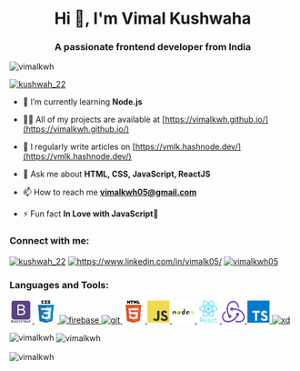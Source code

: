 <h1 align="center">Hi 👋, I'm Vimal Kushwaha</h1>
<h3 align="center">A passionate frontend developer from India</h3>

<p align="left"> <img src="https://komarev.com/ghpvc/?username=vimalkwh&label=Profile%20views&color=0e75b6&style=flat" alt="vimalkwh" /> </p>

<p align="left"> <a href="https://twitter.com/kushwah_22" target="blank"><img src="https://img.shields.io/twitter/follow/kushwah_22?logo=twitter&style=for-the-badge" alt="kushwah_22" /></a> </p>

- 🌱 I’m currently learning **Node.js**

- 👨‍💻 All of my projects are available at [https://vimalkwh.github.io/](https://vimalkwh.github.io/)

- 📝 I regularly write articles on [https://vmlk.hashnode.dev/](https://vmlk.hashnode.dev/)

- 💬 Ask me about **HTML, CSS, JavaScript, ReactJS**

- 📫 How to reach me **vimalkwh05@gmail.com**

- ⚡ Fun fact **In Love with JavaScript🖤**

<h3 align="left">Connect with me:</h3>
<p align="left">
<a href="https://twitter.com/kushwah_22" target="blank"><img align="center" src="https://raw.githubusercontent.com/rahuldkjain/github-profile-readme-generator/master/src/images/icons/Social/twitter.svg" alt="kushwah_22" height="30" width="40" /></a>
<a href="https://linkedin.com/in/https://www.linkedin.com/in/vimalk05/" target="blank"><img align="center" src="https://raw.githubusercontent.com/rahuldkjain/github-profile-readme-generator/master/src/images/icons/Social/linked-in-alt.svg" alt="https://www.linkedin.com/in/vimalk05/" height="30" width="40" /></a>
<a href="https://www.hackerrank.com/vimalkwh05" target="blank"><img align="center" src="https://raw.githubusercontent.com/rahuldkjain/github-profile-readme-generator/master/src/images/icons/Social/hackerrank.svg" alt="vimalkwh05" height="30" width="40" /></a>
</p>

<h3 align="left">Languages and Tools:</h3>
<p align="left"> <a href="https://getbootstrap.com" target="_blank"> <img src="https://raw.githubusercontent.com/devicons/devicon/master/icons/bootstrap/bootstrap-plain-wordmark.svg" alt="bootstrap" width="40" height="40"/> </a> <a href="https://www.w3schools.com/css/" target="_blank"> <img src="https://raw.githubusercontent.com/devicons/devicon/master/icons/css3/css3-original-wordmark.svg" alt="css3" width="40" height="40"/> </a> <a href="https://firebase.google.com/" target="_blank"> <img src="https://www.vectorlogo.zone/logos/firebase/firebase-icon.svg" alt="firebase" width="40" height="40"/> </a> <a href="https://git-scm.com/" target="_blank"> <img src="https://www.vectorlogo.zone/logos/git-scm/git-scm-icon.svg" alt="git" width="40" height="40"/> </a> <a href="https://www.w3.org/html/" target="_blank"> <img src="https://raw.githubusercontent.com/devicons/devicon/master/icons/html5/html5-original-wordmark.svg" alt="html5" width="40" height="40"/> </a> <a href="https://developer.mozilla.org/en-US/docs/Web/JavaScript" target="_blank"> <img src="https://raw.githubusercontent.com/devicons/devicon/master/icons/javascript/javascript-original.svg" alt="javascript" width="40" height="40"/> </a> <a href="https://nodejs.org" target="_blank"> <img src="https://raw.githubusercontent.com/devicons/devicon/master/icons/nodejs/nodejs-original-wordmark.svg" alt="nodejs" width="40" height="40"/> </a> <a href="https://reactjs.org/" target="_blank"> <img src="https://raw.githubusercontent.com/devicons/devicon/master/icons/react/react-original-wordmark.svg" alt="react" width="40" height="40"/> </a> <a href="https://redux.js.org" target="_blank"> <img src="https://raw.githubusercontent.com/devicons/devicon/master/icons/redux/redux-original.svg" alt="redux" width="40" height="40"/> </a> <a href="https://www.typescriptlang.org/" target="_blank"> <img src="https://raw.githubusercontent.com/devicons/devicon/master/icons/typescript/typescript-original.svg" alt="typescript" width="40" height="40"/> </a> <a href="https://www.adobe.com/products/xd.html" target="_blank"> <img src="https://cdn.worldvectorlogo.com/logos/adobe-xd.svg" alt="xd" width="40" height="40"/> </a> </p>

<p><img align="left" src="https://github-readme-stats.vercel.app/api/top-langs?username=vimalkwh&show_icons=true&locale=en&layout=compact" alt="vimalkwh" /></p>

<p>&nbsp;<img align="center" src="https://github-readme-stats.vercel.app/api?username=vimalkwh&show_icons=true&locale=en" alt="vimalkwh" /></p>

<p><img align="center" src="https://github-readme-streak-stats.herokuapp.com/?user=vimalkwh&" alt="vimalkwh" /></p>


